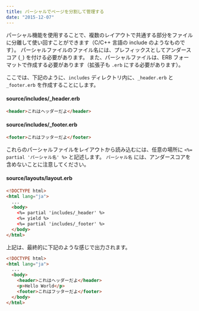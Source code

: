 ```yaml
---
title: パーシャルでページを分割して管理する
date: "2015-12-07"
---
```


パーシャル機能を使用することで、複数のレイアウトで共通する部分をファイルに分離して使い回すことができます（C/C++ 言語の include のようなものです）。
パーシャルファイルのファイル名には、プレフィックスとしてアンダースコア (`_`) を付ける必要があります。
また、パーシャルファイルは、ERB フォーマットで作成する必要があります（拡張子も `.erb` にする必要があります）。

ここでは、下記のように、`includes` ディレクトリ内に、`_header.erb` と `_footer.erb` を作成することにします。

#### source/includes/_header.erb

```html
<header>これはヘッダーだよ</header>
```

#### source/includes/_footer.erb

```html
<footer>これはフッターだよ</footer>
```

これらのパーシャルファイルをレイアウトから読み込むには、任意の場所に `<%= partial 'パーシャル名' %>` と記述します。
`パーシャル名` には、アンダースコアを含めないことに注意してください。

#### source/layouts/layout.erb

```html
<!DOCTYPE html>
<html lang="ja">
  ...
  <body>
    <%= partial 'includes/_header' %>
    <%= yield %>
    <%= partial 'includes/_footer' %>
  </body>
</html>
```

上記は、最終的に下記のような感じで出力されます。

```html
<!DOCTYPE html>
<html lang="ja">
  ...
  <body>
    <header>これはヘッダーだよ</header>
    <p>Hello World</p>
    <footer>これはフッターだよ</footer>
  </body>
</html>
```

